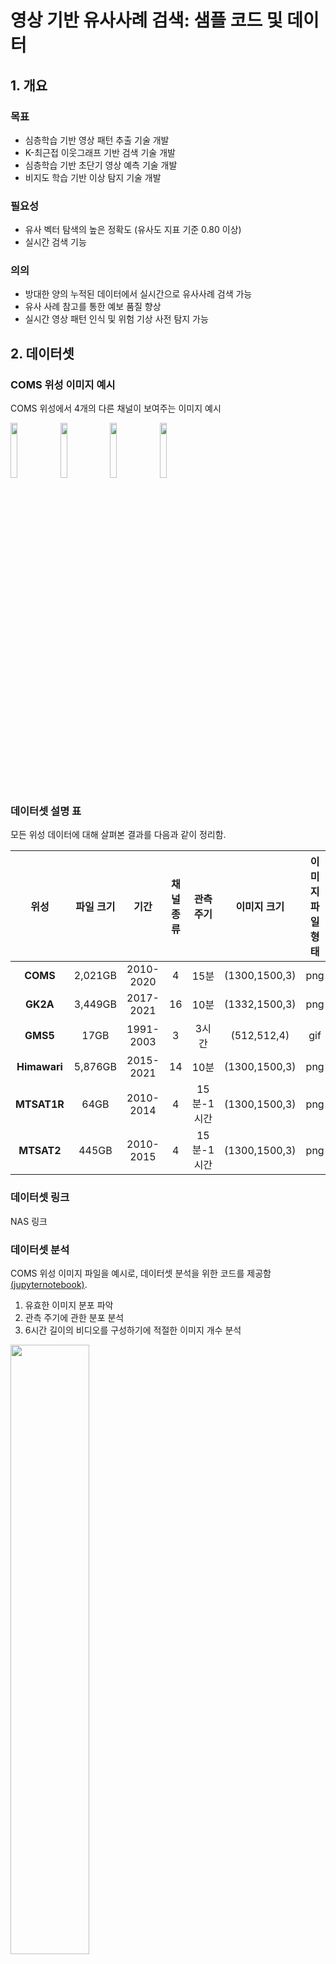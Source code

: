 # 영상 기반 유사사례 검색: 샘플 코드 및 데이터

## 1. 개요
### 목표
- 심층학습 기반 영상 패턴 추출 기술 개발
- K-최근접 이웃그래프 기반 검색 기술 개발
- 심층학습 기반 초단기 영상 예측 기술 개발
- 비지도 학습 기반 이상 탐지 기술 개발

### 필요성
- 유사 벡터 탐색의 높은 정확도 (유사도 지표 기준 0.80 이상)
- 실시간 검색 기능

### 의의
- 방대한 양의 누적된 데이터에서 실시간으로 유사사례 검색 가능
- 유사 사례 참고를 통한 예보 품질 향상
- 실시간 영상 패턴 인식 및 위험 기상 사전 탐지 가능

## 2. 데이터셋

### COMS 위성 이미지 예시

COMS 위성에서 4개의 다른 채널이 보여주는 이미지 예시

<p align="left">
  <img src="raw_images/201103030645_image/coms_mi_le1b_ir01_ea040ps_201103030645.png" width=15% height=15%>
  <img src="raw_images/201103030645_image/coms_mi_le1b_ir02_ea040ps_201103030645.png" width=15% height=15%>
  <img src="raw_images/201103030645_image/coms_mi_le1b_swir_ea040ps_201103030645.png" width=15% height=15%>
  <img src="raw_images/201103030645_image/coms_mi_le1b_wv_ea040ps_201103030645.png" width=15% height=15%>
</p>

### 데이터셋 설명 표

모든 위성 데이터에 대해 살펴본 결과를 다음과 같이 정리함.

|위성|파일 크기|기간|채널 종류|관측 주기|이미지 크기|이미지파일 형태|
|:-----:|:-----:|:-----:|:-----:|:-----:|:-----:|:-----:|
|**COMS**|2,021GB|2010-2020|4|15분|(1300,1500,3)|png|
|**GK2A**|3,449GB|2017-2021|16|10분|(1332,1500,3)|png|
|**GMS5**|17GB|1991-2003|3|3시간|(512,512,4)|gif|
|**Himawari**|5,876GB|2015-2021|14|10분|(1300,1500,3)|png|
|**MTSAT1R**|64GB|2010-2014|4|15분-1시간|(1300,1500,3)|png|
|**MTSAT2**|445GB|2010-2015|4|15분-1시간|(1300,1500,3)|png|

### 데이터셋 링크

NAS 링크

### 데이터셋 분석 

COMS 위성 이미지 파일을 예시로, 데이터셋 분석을 위한 코드를 제공함 [(jupyternotebook)](Analyze_COMS.ipynb).

1. 유효한 이미지 분포 파악
2. 관측 주기에 관한 분포 분석
3. 6시간 길이의 비디오를 구성하기에 적절한 이미지 개수 분석
    
<img src="images/관측주기_분포.PNG" width=50%>

## 3. 유사도 지표
### 영상 유사도 지표: 격자 기반 정렬
1. 이미지를 N x N 격자로 분할.
2. 각 격자 내의 픽셀 값을 B개의 구간으로 나누어진 분포료 표현.
3. 격자 간의 (1 - D-statistic) 계산하여 유사도 측정.
4. 격자 간의 유사도 평균으로 이미지 간의 유사도 측정.
5. 이미지 간의 유사도 평균으로 영상 간의 유사도 측정.

<p align="center">
  <img src="images/ground_truth.PNG" width=50% height=50%>
</p>

### 예시
- (**왼쪽**) 2012년 10월 27일 14시 15분 / (**가운데**) 2012년 10월 27일 16시 45분 / (**오른쪽**) 2012년 12월 22일 01시 00분
- **왼쪽**과 **가운데**의 유사도 = **0.807**
- **왼쪽**과 **오른쪽**의 유사도 = **0.354**

<p align="center">
  <img src="images/gt_sample_2.png" width=32% height=32%>
  <img src="images/gt_sample_1.png" width=32% height=32%>
  <img src="images/gt_sample_3.png" width=32% height=32%>
</p>

### 실행 방법
- [ground_truth](https://github.com/geonlee0325/weather_similarity/tree/main/ground_truth) 폴더에 있는 3개의 예시 영상 [video_1](https://github.com/geonlee0325/weather_similarity/tree/main/ground_truth/video_1), [video_2](https://github.com/geonlee0325/weather_similarity/tree/main/ground_truth/video_2), [video_3](https://github.com/geonlee0325/weather_similarity/tree/main/ground_truth/video_3) 참고
- 격자 개수(**N**)과 픽셀 분포의 구간 개수(**B**)를 다음과 같이 설정하여, 다음과 같이 [main.cpp](https://github.com/geonlee0325/weather_similarity/tree/main/ground_truth/main.cpp) C++ 코드를 컴파일 및 실행:
```
컴파일: g++ -o run main.cpp 
실행  : ./run [Video1의 경로] [Video2의 경로] [격자개수 N] [분포구간개수 B]
```
- 실행 예시:
```
입력: ./run video_1 video_2 24 20
출력: 0.807409

입력: ./run video_1 video_3 24 20
출력: 0.354187
```

## 4. 전처리

### 이미지 전처리 
 
* 이미지 너비 및 높이 모두 300 픽셀 이상이 되는 최소한의 크기로 줄임.
* 줄이고자 하는 이미지를 *rawdatapath* 로 지정한 뒤, 줄여진 이미지를 저장할 폴더를 *outputpath*로 지정하여 줄일 수 있는 코드를 제공함 [(jupyternotebook)](preprocess_image.ipynb).
* 예시로, [Raw Image](raw_images/201103030645_image/) 를 줄여 [Reduced Image](reduced_images/201103030645_image/) 로 저장함.

<p align="center">
  <img src="images/swir_reduce.PNG" width=50% height=50%>
</p>

### 비디오 전처리

* 비디오를 구성하는 이미지 개수를 20개로 통일하게 위해 무작위 선택을 적용함.
* 예시로, [RawImages](raw_images/) 폴더에 있는 이미지로 6시간 길이의 비디오를 생성하는 방식의 코드를 제공함 [(jupyternotebook)](preprocess_video.ipynb).

<p align="center">
  <img src="images/video_change.png" width=80% height=80%>
</p>


## 5. 모델 학습 
### 심층 메트릭 학습을 통한 이미지 유사도 학습
- 이미지 간의 유사도가 다차원 영상 벡터 간의 유사도에서 유지되도록 학습

<p align="center">
  <img src="images/model_1.PNG" width=50% height=50%>
</p>

- 모델 구조는 다음과 같이 설계:
1. 각 채널 이미지를 [flatten](https://pytorch.org/docs/stable/generated/torch.flatten.html)하여 112,500차원 벡터로 표현.
2. 채널별로 독립적인 인코더를 통과하여 32차원 벡터로 표현.
3. 채널별 벡터를 [concatenate](https://pytorch.org/docs/stable/generated/torch.cat.html)하여 이미지를 128차원 벡터로 표현.
4. 20개의 이미지를 [mean](https://pytorch.org/docs/stable/generated/torch.mean.html)하여 영상을 128차원 벡터로 표현.

<p align="center">
  <img src="images/model_architecture.PNG" width=40% height=40%>
</p>

- 손실함수로는 [Log-Ratio Loss](https://openaccess.thecvf.com/content_CVPR_2019/papers/Kim_Deep_Metric_Learning_Beyond_Binary_Supervision_CVPR_2019_paper.pdf) 활용

<p align="center">
  <img src="images/model_2.PNG" width=35% height=35%>
</p>

### 학습 / 검증 / 평가 데이터
#### 데이터 다운로드
- **2013년 1월 1일 00시 00분**부터 **2013년 1월 7일 23시 45분**까지의 **전처리된** 567개의 영상 
- 이미지를 [구글 드라이브](https://drive.google.com/file/d/1ct4O3C5-gJUBp7j2AxSdM3-2KQIuUXNy/view?usp=sharing)에서 다운로드하여 [sample_code](https://github.com/geonlee0325/weather_similarity/blob/main/sample_code/)에 옮긴 후 압축해제:
```
unzip images.zip
```
- i-번째 이미지는 ```images/image_[i]```에 폴더에 저장됨.

#### 데이터 이해
- 각 영상을 구성하는 20장의 이미지 ([video2image.txt](https://github.com/geonlee0325/weather_similarity/blob/main/sample_code/video2image.txt)):
```
예시:
19,20,21,22,23,24,25,27,28,29,30,31,32,33,34,35,36,38,39,40
20,21,22,23,24,25,26,28,29,30,31,32,33,34,35,36,37,38,39,40
21,22,23,24,26,27,28,29,30,31,32,33,34,35,36,37,38,39,40,41
```
- 567개의 영상을 **20:20:60**의 비율로 나눈 학습 데이터 ([train.txt](https://github.com/geonlee0325/weather_similarity/blob/main/sample_code/train.txt)), 검증 데이터 ([valid.txt](https://github.com/geonlee0325/weather_similarity/blob/main/sample_code/valid.txt)), 평가 데이터 ([test.txt](https://github.com/geonlee0325/weather_similarity/blob/main/sample_code/test.txt)) 
- 각 데이터는 ```[영상 1]<tab>[영상 2]<tab>[영상 3]<tab>[영상 1과 영상 2의 유사도]<tab>[영상 1과 영상 3의 유사도]``` 형태:
```
예시:
350	347	383	0.891016	0.541287
498	499	95	0.954669	0.439012
80	84	81	0.832623	0.925232
```

### 모델 실행 방법 설명
- [sample_code](https://github.com/geonlee0325/weather_similarity/blob/main/sample_code) 폴더에 있는 [main.py](https://github.com/geonlee0325/weather_similarity/blob/main/sample_code/main.py)를 실행
- 실행 방법:
```
python main.py --epochs [학습횟수] --dim [벡터 차원] --learning_rate [학습률] --batch_size [배치 크기] --video_size [영상 길이] --log_path [로그 저장로] --gpu [GPU 번호] --N [격자 개수] --B [분포구간 개수]
```
- 실행 예시:
```
python main.py --epochs 100 --dim 128 --learning_rate 1e-5 --batch_size 32 --video_size 20 --log_path log.txt --gpu 0 --N 24 --B 20
```
- 실행 결과 1: 로그 저장로에 다음과 같이 학습 추이 기록
```
기록 예시:
epoch	1
loss	0.6586444973945618
runtime	5.312704086303711

epoch	2
loss	0.2081376053392887
runtime	4.766304016113281
```
- 실행 결과 2: models 폴더에 학습된 모델 저장
```
모델 로드 예시:
trained_model = torch.load(os.path.join('models', 'model_ep_100.pt'))
```

### 실행 결과
- 학습에 따른 **손실 (loss)** 변화
<p align="center">
  <img src="images/model_loss.PNG" width=37% height=37%>
</p>

- 영상 간의 유사도와 벡터 간의 거리 간의 **연관도 (Pearson Correlation)**
- (**왼쪽**) 학습에 활용한 영상의 쌍의 연관도 = **-0.975**
- (**오른쪽**) 학습에 활용하지 않은 영상의 쌍의 연관도 = **-0.955**
<p align="center">
  <img src="images/model_corr_train.PNG" width=32% height=32% hspace="70">
  <img src="images/model_corr_test.PNG" width=32% height=32%>
</p>

- [평가 코드](https://github.com/geonlee0325/weather_similarity/blob/main/sample_code/evaluate.ipynb)를 참고 
